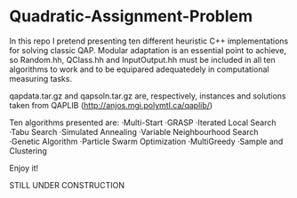 # Quadratic-Assignment-Problem
In this repo I pretend presenting ten different heuristic C++ implementations for solving classic QAP.
Modular adaptation is an essential point to achieve, so Random.hh, QClass.hh and InputOutput.hh must be included in all ten algorithms to work and to be equipared adequatedely in computational measuring tasks.

qapdata.tar.gz and qapsoln.tar.gz are, respectively, instances and solutions taken from QAPLIB (http://anjos.mgi.polymtl.ca/qaplib/)

Ten algorithms presented are:
·Multi-Start
·GRASP
·Iterated Local Search
·Tabu Search
·Simulated Annealing
·Variable Neighbourhood Search	
·Genetic Algorithm
·Particle Swarm Optimization
·MultiGreedy
·Sample and Clustering

Enjoy it!

STILL UNDER CONSTRUCTION
